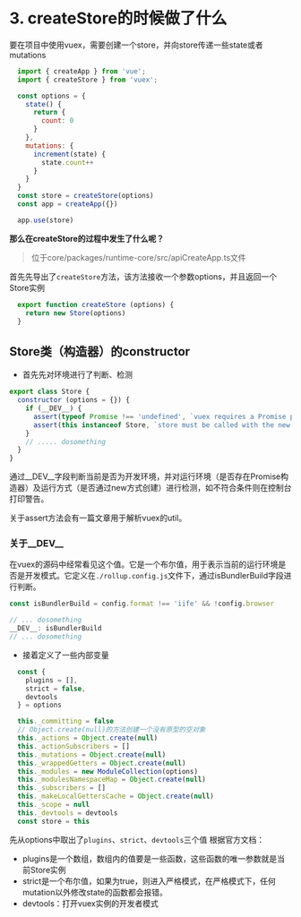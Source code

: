 # 3. createStore的时候做了什么

要在项目中使用vuex，需要创建一个store，并向store传递一些state或者mutations

```js
  import { createApp } from 'vue';
  import { createStore } from 'vuex';

  const options = {
    state() {
      return {
        count: 0
      }
    },
    mutations: {
      increment(state) {
        state.count++
      }
    }
  }
  const store = createStore(options)
  const app = createApp({})

  app.use(store)
```

**那么在createStore的过程中发生了什么呢？**

>位于core/packages/runtime-core/src/apiCreateApp.ts文件

首先先导出了```createStore```方法，该方法接收一个参数options，并且返回一个Store实例

```js
  export function createStore (options) {
    return new Store(options)
  }
```

## Store类（构造器）的constructor

- 首先先对环境进行了判断、检测

```js
export class Store {
  constructor (options = {}) {
    if (__DEV__) {
      assert(typeof Promise !== 'undefined', `vuex requires a Promise polyfill in this browser.`)
      assert(this instanceof Store, `store must be called with the new operator.`)
    }
    // ..... dosomething
  }
}
```

通过__DEV__字段判断当前是否为开发环境，并对运行环境（是否存在Promise构造器）及运行方式（是否通过new方式创建）进行检测，如不符合条件则在控制台打印警告。

关于assert方法会有一篇文章用于解析vuex的util。

### 关于__DEV__

在vuex的源码中经常看见这个值。它是一个布尔值，用于表示当前的运行环境是否是开发模式。它定义在```./rollup.config.js```文件下，通过isBundlerBuild字段进行判断。

```js
const isBundlerBuild = config.format !== 'iife' && !config.browser

// ... dosomething
__DEV__: isBundlerBuild
// ... dosomething

```

- 接着定义了一些内部变量

```js
  const {
    plugins = [],
    strict = false,
    devtools
  } = options

  this._committing = false
  // Object.create(null)的方法创建一个没有原型的空对象
  this._actions = Object.create(null)
  this._actionSubscribers = []
  this._mutations = Object.create(null)
  this._wrappedGetters = Object.create(null)
  this._modules = new ModuleCollection(options)
  this._modulesNamespaceMap = Object.create(null)
  this._subscribers = []
  this._makeLocalGettersCache = Object.create(null)
  this._scope = null
  this._devtools = devtools
  const store = this
```

先从options中取出了```plugins```、```strict```、```devtools```三个值
根据官方文档：
  - plugins是一个数组，数组内的值要是一些函数，这些函数的唯一参数就是当前Store实例
  - strict是一个布尔值，如果为true，则进入严格模式，在严格模式下，任何mutation以外修改state的函数都会报错。
  - devtools：打开vuex实例的开发者模式